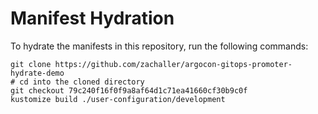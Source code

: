 # Manifest Hydration

To hydrate the manifests in this repository, run the following commands:

```shell
git clone https://github.com/zachaller/argocon-gitops-promoter-hydrate-demo
# cd into the cloned directory
git checkout 79c240f16f0f9a8af64d1c71ea41660cf30b9c0f
kustomize build ./user-configuration/development
```
